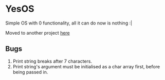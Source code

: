 # YesOS
Simple OS with 0 functionality, all it can do now is nothing :|

Moved to another project [here](https://github.com/wHo69/SimpleOS)

## Bugs
1. Print string breaks after 7 characters.
2. Print string's argument must be initialised as a char array first, before being passed in.
